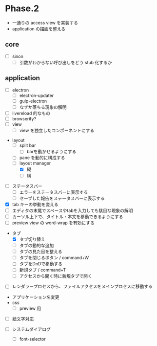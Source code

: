Phase.2
=======

* 一通りの access view を実装する
* application の描画を整える




core
----

* [ ] sinon
	* [ ] 引数がわからない呼び出しをどう stub 化するか

application
-----------

* [ ] electron
	* [ ] electron-updater
	* [ ] gulp-electron
	* [ ] なぜか落ちる現象の解明
* [ ] livereload 的なもの
* [ ] browserify?
* [ ] view
	* [ ] view を独立したコンポーネントにする
* layout
    * [ ] split bar
        * [ ] barを動かせるようにする
    * [ ] pane を動的に構成する
	* [ ] layout manager
		* [x] 縦
		* [ ] 横
* [ ] ステータスバー
	* [ ] エラーをステータスバーに表示する
	* [ ] セーブした報告をステータスバーに表示する
* [x] tab キーの挙動を変える
* [ ] エディタの末尾でスペースやtabを入力しても駄目な現象の解明
* [ ] カーソル上下で、タイトル・本文を移動できるようにする
* [ ] preview view の word-wrap を有効にする
* タブ
	- [x] タブ切り替え
	- [ ] タブの動的な追加
	- [ ] タブの見た目を整える
	- [ ] タブを閉じるボタン / command+W
	- [ ] タブをDnDで移動する
	- [ ] 新規タブ / command+T
	- [ ] アクセスから開く時に新規タブで開く
* [ ] レンダラープロセスから、ファイルアクセスをメインプロセスに移動する

* アプリケーション名変更
* css
	- [ ] preview 用
* [ ] 絵文字対応

* [ ] システムダイアログ
	- [ ] font-selector
